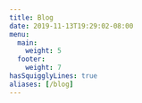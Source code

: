 ```yaml
---
title: Blog
date: 2019-11-13T19:29:02-08:00
menu:
  main:
    weight: 5
  footer:
    weight: 7
hasSquigglyLines: true    
aliases: [/blog]
---
```

